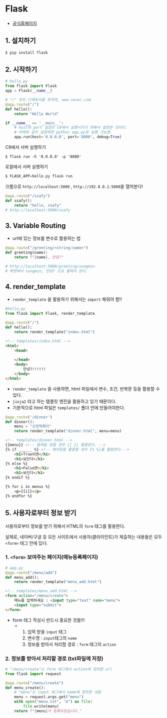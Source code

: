 # Flask

* [공식홈페이지](http://flask.pocoo.org/)

## 1. 설치하기

```powershell
$ pip install flask
```

## 2. 시작하기

```python
# hello.py
from flask import Flask
app = Flask(__name__)

# "/" 루트 디렉토리를 뜻하며, www.naver.com
@app.route("/")
def hello():
    return "Hello World"

if __name__ == '__main__':
    # host와 port 설정은 c9에서 실행시키기 위해서 설정한 것이다.
    # 아래와 같이 설정하면 python app.py로 실행 가능함.
    app.run(host='0.0.0.0', port='8080', debug=True)
```

C9에서 서버 실행하기 

```
$ flask run -h '0.0.0.0' -p '8080'
```

로컬에서 서버 실행하기

```powershell
$ FLASK_APP=hello.py flask run
```

크롬으로 `http://localhost:5000` , `http://192.0.0.1:5000`을 열어본다!

```python
@app.route("/ssafy")
def ssafy():
    return "hello, ssafy"
# http://localhost:5000/ssafy
```

## 3. Variable Routing

* url에 있는 정보를 변수로 활용하는 법

```python
@app.route("/greeting/<string:name>")
def greeting(name):
    return f"{name}, 안녕?"

# http://localhost:5000/greeting/sungmin
# 화면에서 sungmin, 안녕? 으로 출력이 된다.
```

## 4. render_template

* `render_template` 을 활용하기 위해서는 `import` 해줘야 함!!

```python
#hello.py
from flask import Flask, render_template

@app.route("/")
def hello():
    return render_template("index.html")
```

```html
<!-- templates/index.html -->
<html>
    <head>
        
    </head>
    <body>
        안녕?!!!!!!
    </body>
</html>
```

* `render_template` 을 사용하면, html 파일에서 변수, 조건, 반복문 등을 활용할 수 있다. 
* `jinja2`  라고 하는 템플릿 엔진을 활용하고 있기 때문이다.
* 기본적으로 html 파일은 `templates/` 폴더 안에 만들어야한다.

```python
@app.route('/dinner')
def dinner():
    menu = "신전떡볶이"
    return render_template("dinner.html", menu=menu)
```

```html
<!-- templates/dinner.html -->
{{menu}} <!-- 출력을 원할 경우 {{ }} 활용한다. -->
{% if ______ %} <!-- 제어문을 활용할 경우 {% %}를 활용한다.-->
	<h1>True이면</h1>
	<h1>보인다</h1>
{% else %}
	<h1>False면</h1>
	<h1>보인다</h1>
{% endif %}

{% for i in menus %}
	<p>{{i}}</p>
{% endfor %}
```

## 5. 사용자로부터 정보 받기

사용자로부터 정보를 받기 위해서 HTML의 `form` 태그를 활용한다. 

실제로, 네이버/구글 등 모든 사이트에서 사용자(클라이언트)가 제출하는 내용들은 모두 `<form>` 태그 안에 있다. 

### 1. `<form>` 보여주는 페이지(메뉴등록페이지)

```python
# app.py
@app.route("/menu/add")
def menu_add():
    return render_template("menu_add.html")
```

```html
<!-- templates/menu_add.html -->
<form action="/menu/create">
    메뉴를 입력하세요 : <input type="text" name="menu">
    <input type="submit">
</form>
```

* form 태그 작성시 반드시 중요한 것들!!!
  * 1. 입력 받을 `input` 태그
    2. 변수명 :  `input`태그의 `name`
    3. 정보를 받아서 처리할 경로 : `form` 태그의 `action` 

### 2. 정보를 받아서 처리할 경로 (txt파일에 저장)

```python
# "/menu/create"는 form 태그에서 action에 정의한 url
from flask import request

@app.route("/menu/create")
def menu_create():
    # "menu"는 input 태그에서 name에 정의한 내용
    menu = request.args.get("menu")
 	with open("menu.txt", "a") as file:
        file.write(menu)
    return f"{menu}가 등록되었습니다."

```























